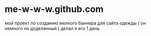 # me-w-w-w.github.com
мой проект  по созданию  мелкого баннера для сайта одежды  ( он немного не доделанный ) делал я его 1 день

